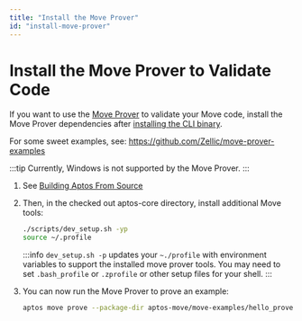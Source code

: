 ```yaml
---
title: "Install the Move Prover"
id: "install-move-prover"
---
```


# Install the Move Prover to Validate Code

If you want to use the [Move Prover](https://github.com/move-language/move/blob/main/language/move-prover/doc/user/prover-guide.md) to validate your Move code, install the Move Prover dependencies after [installing the CLI binary](aptos-cli-tool/install-aptos-cli.md).

For some sweet examples, see:
https://github.com/Zellic/move-prover-examples

:::tip
Currently, Windows is not supported by the Move Prover.
:::

1. See [Building Aptos From Source](../guides/building-from-source.md)

1. Then, in the checked out aptos-core directory, install additional Move tools:

   ```bash
   ./scripts/dev_setup.sh -yp
   source ~/.profile
   ```

   :::info
   `dev_setup.sh -p` updates your `~./profile` with environment variables to support the installed move prover tools. You may need to set `.bash_profile` or `.zprofile` or other setup files for your shell.
   :::

1. You can now run the Move Prover to prove an example:
    ```bash
    aptos move prove --package-dir aptos-move/move-examples/hello_prover/
    ```
